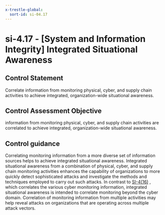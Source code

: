 ```yaml
---
x-trestle-global:
  sort-id: si-04.17
---
```


# si-4.17 - \[System and Information Integrity\] Integrated Situational Awareness

## Control Statement

Correlate information from monitoring physical, cyber, and supply chain activities to achieve integrated, organization-wide situational awareness.

## Control Assessment Objective

information from monitoring physical, cyber, and supply chain activities are correlated to achieve integrated, organization-wide situational awareness.

## Control guidance

Correlating monitoring information from a more diverse set of information sources helps to achieve integrated situational awareness. Integrated situational awareness from a combination of physical, cyber, and supply chain monitoring activities enhances the capability of organizations to more quickly detect sophisticated attacks and investigate the methods and techniques employed to carry out such attacks. In contrast to [SI-4(16)](#si-4.16) , which correlates the various cyber monitoring information, integrated situational awareness is intended to correlate monitoring beyond the cyber domain. Correlation of monitoring information from multiple activities may help reveal attacks on organizations that are operating across multiple attack vectors.
